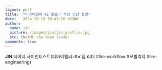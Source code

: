 ```yaml
---
layout: post
title:  "더아이엠씨 AI 블로그 작성 간단 설명"
date:   2024-10-18 10:41:26 +0900
author:
  name: jin
  picture: /images/jin/jin_profile.jpg
  etc: theIMC r&a team leader
comments: true
---
```

**JIN** 데이터 사이언티스트(더아이엠씨 r&m팀 리더 #llm-workflow #모빌리티 #llm-engineering)<br>
